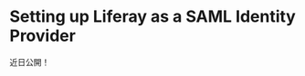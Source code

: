 # Setting up Liferay as a SAML Identity Provider

近日公開！


<!-- Your Liferay DXP instance can be an Identity Provider or a Service Provider, but not both. If you don't have an existing SAML Identity Provider, follow these instructions to define your Liferay DXP installation as one.

Before you start, review the prerequisites: setting up your Keystore and knowing the important SAML paths.

## Prerequisites

### Setting up Your Keystore

You have two options for where to put your Keystore:

* In the file system
* In the Documents and Media library

The file system keystore manager is used by default, and the default location is the `[Liferay Home]/data` directory (you can change the location in System Settings &rarr; SSO &rarr; SAML Configuration &rarr; Key Store Path).

To use Documents and Media library storage for your keystore instead of file system storage, go to *Control Panel* &rarr; *System Settings* &rarr; *Security* &rarr; *SSO* &rarr; *SAML KeyStoreManager Implementation Configuration*. Select from the two options: *Filesystem Keystore Manager* or *Document Library Keystore Manager*.

If you use Document Library storage, you can use any of the [back-end file stores](../../../content-authoring-and-management/02-documents-and-media/01-managing-documents.md). These are protected not only by the system where the key is stored, but also by Liferay DXP's permissions system.

### Important SAML Paths

For reference, here are a few important SAML paths.

This URL is the default location of the metadata XML file:

```
[host]:[port]/c/portal/saml/metadata
```

Note that when configuring SAML, no importing of SAML certificates is required. Liferay DXP reads certificates from the SAML metadata XML file. If you want a third-party application like Salesforce to read a Liferay SAML certificate, you can export the generated certificate from the keystore. The default keystore file is

```bash
[Liferay Home]/data/keystore.jks
```

You can change this path in _System Settings_ &rarr; _SSO_ &rarr; _SAML Configuration_ &rarr; _Key Store Path_.

## Configuring Liferay DXP as a SAML Identity Provider

1. To access the SAML Admin interface, click on *Control Panel* &rarr; *Configuration* and then on *SAML Admin*.

1. To begin configuring Liferay DXP to use SAML, select the _Identity Provider_ role for your installation and enter your entity ID.

    ![Select a SAML role for Liferay and enter an entity ID.](./images/saml-initial-config.png)

    Click *Save*. A new Certificate and Private Key section appears.

1. Now you can create a keystore for SAML. Click on *Create Certificate* and enter the following information:

    * Your common name (your first and last name)
    * The name of your organization
    * The name of your organizational unit
    * The name of your city or locality
    * The name of your state or province
    * The name of your country
    * The length in days that your keystore should remain valid (how long before the keystore expires)
    * The key algorithm (RSA is the default)
    * The key length in bits (2048 is the default)
    * The key password

    Click *Save*.

    When you create the certificate and private key, you also create a keystore if one doesn't already exist. As described above, this keystore has two storage options: file system storage (the default) and Documents and Media storage. By default, the certificate uses the `SHA256` algorithm for encryption and is fingerprinted and self-signed via RSA and `SHA256`.

1. After you click *Save*, you can click *Replace Certificate* at any time to replace the current certificate with a new one if your old one has expired or if you want to change the key's password.

    ![The General tab displays information about the current certificate and private key and allows administrators to download the certificate or replace the certificate.](./images/saml-keystore-info.png)

    Three more tabs now appear:

    **General:** For enabling or disabling a SAML IdP and managing the required keystore.

    **Identity Provider:** Contains IdP options, such as whether to enable SSL. If SSL has been enabled, then SAML requests are not approved unless they are also encrypted.

    **Service Provider Connections:** Manages any Service Providers connected to this Liferay DXP instance.

    See below for more information on the Identity Provider and Service Provider Connections tabs.

1. After you save your certificate and private key information, check the *Enabled* box at the top of the General tab and click *Save*. Your Liferay DXP installation is now a SAML Identity Provider!

## Changing the Identity Provider Settings

To configure Liferay DXP's SAML Identity Provider Settings, navigate to the *Identity Provider* tab of the SAML Admin Control Panel entry, which includes these options:

**Sign Metadata?:** Check this box to ensure the metadata XML file that's produced is signed.

**SSL Required:** Check this box to reject SAML messages *not* sent over SSL. This affects URLs in the generated metadata.

**Require Authn Request Signature?:** If checked, each Authn Request must be signed by the sending Service Provider. In most cases, this should be enabled.

**Session Maximum Age:** Specify the maximum duration of the SAML SSO session in seconds. If this property is not set or is set to `0`, the SSO session has an unlimited duration. The SSO session maximum duration can be longer than the portal session maximum duration. If the portal session expires before the SSO session expires, the user is logged back in automatically. SSO session expiration does not trigger a single logout from all service providers. You can use the session maximum age, for example, to force users to sign in again after a certain period of time.

**Session Timeout:** Specify the maximum idle time of the SAML SSO session. Even if the session maximum age is unlimited, the SSO session expires whenever the user's idle time reaches the limit set by the session timeout property.

## Checkpoint

Before adding a Service Provider (SP), verify you've completed these tasks:

1. A SAML keystore has been generated. It can be stored in one of two locations: the `data` folder or in the Documents and Media library.

1. On the *Identity Provider* tab, the following settings have been set:

    a. **Sign Metadata** has been checked.

    b. **SSL Required** - checked if SSL is active elsewhere. SSL is disabled by default.

    c. **Authn Request Signature Required:** has been checked.

    d. **Session Maximum Age:** has been set. If set to `0`, then the SSO has an unlimited duration.

    e. **Session Timeout:** Specify the maximum idle time of the SAML SSO session.

1. Once the *Enabled* checkbox has been checked, the IdP is live, and you can generate the required metadata. This URL is the default location of Liferay DXP's metadata XML file:

```
[host]:[port]/c/portal/saml/metadata
```

If this URL does not display correctly, then the SAML instance has not been enabled. Use the URL or click *Save* in the browser to generate an `XML` file.

Your Identity Provider is now set up. Next, you must register a Service Provider. -->
